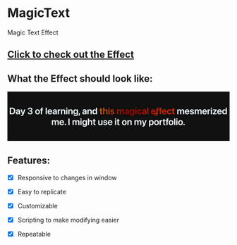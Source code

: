 # MagicText
Magic Text Effect

## [Click to check out the Effect](https://dew613.github.io/MagicText/)

## What the Effect should look like:

![](https://github.com/Dew613/MagicText/blob/main/Flame%20Effect.gif)

## Features:

- [x] Responsive to changes in window
- [x] Easy to replicate
- [x] Customizable
- [x] Scripting to make modifying easier
- [x] Repeatable






